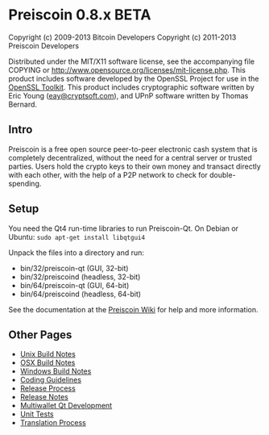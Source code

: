 Preiscoin 0.8.x BETA
====================

Copyright (c) 2009-2013 Bitcoin Developers
Copyright (c) 2011-2013 Preiscoin Developers

Distributed under the MIT/X11 software license, see the accompanying
file COPYING or http://www.opensource.org/licenses/mit-license.php.
This product includes software developed by the OpenSSL Project for use in the [OpenSSL Toolkit](http://www.openssl.org/). This product includes
cryptographic software written by Eric Young ([eay@cryptsoft.com](mailto:eay@cryptsoft.com)), and UPnP software written by Thomas Bernard.


Intro
---------------------
Preiscoin is a free open source peer-to-peer electronic cash system that is
completely decentralized, without the need for a central server or trusted
parties.  Users hold the crypto keys to their own money and transact directly
with each other, with the help of a P2P network to check for double-spending.


Setup
---------------------
You need the Qt4 run-time libraries to run Preiscoin-Qt. On Debian or Ubuntu:
	`sudo apt-get install libqtgui4`

Unpack the files into a directory and run:

- bin/32/preiscoin-qt (GUI, 32-bit)
- bin/32/preiscoind (headless, 32-bit)
- bin/64/preiscoin-qt (GUI, 64-bit)
- bin/64/preiscoind (headless, 64-bit)

See the documentation at the [Preiscoin Wiki](http://preiscoin.info)
for help and more information.


Other Pages
---------------------
- [Unix Build Notes](build-unix.md)
- [OSX Build Notes](build-osx.md)
- [Windows Build Notes](build-msw.md)
- [Coding Guidelines](coding.md)
- [Release Process](release-process.md)
- [Release Notes](release-notes.md)
- [Multiwallet Qt Development](multiwallet-qt.md)
- [Unit Tests](unit-tests.md)
- [Translation Process](translation_process.md)
